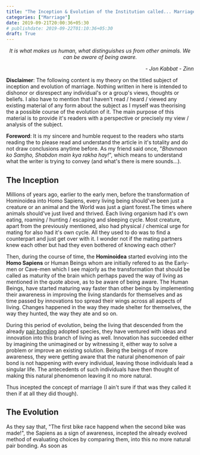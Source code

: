 ```yaml
---
title: "The Inception & Evolution of the Institution called... Marriage"
categories: ["Marriage"]
date: 2019-09-21T20:00:36+05:30
# publishdate: 2019-09-22T01:10:36+05:30
draft: True
---
```


<center>
<i>It is what makes us human, what distinguishes us from other animals. We can be aware of being aware.</i>
<p style="text-align: right"><i>- Jon Kabbat - Zinn</i></p>
</center>

**Disclaimer**: The following content is my theory on the titled subject of inception and evolution of marriage. Nothing written in here is intended to dishonor or disrespect any individual's or a group's views, thoughts or beliefs. I also have to mention that I haven't read / heard / viewed any existing material of any form about the subject as I myself was theorising the a possible course of the evolution of it. The main purpose of this material is to provide it's readers with a perspective or precisely my view / analysis of the subject.

**Foreword**: It is my sincere and humble request to the readers who starts reading the to please read and understand the article in it's totality and do not draw conclusions anytime before. As my friend said once, "*Bhavnaon ko Samjho, Shabdon main kya rakha hay!*", which means to understand what the writer is trying to convey (and what's there is mere sounds...).

## The Inception

Millions of years ago, earlier to the early men, before the transformation of Hominoidea into Homo Sapiens, every living being should've been just a creature or an animal and the World was just a giant forest.The times where animals should've just lived and thrived. Each living organism had it's own eating, roaming / hunting / escaping and sleeping cycle. Most creature, apart from the previously mentioned, also had physical / chemical urge for mating for also had it's own cycle. All they used to do was to find a counterpart and just get over with it. I wonder not if the mating partners knew each other but had they even bothered of knowing each other?

Then, during the course of time, the **Hominoidea** started evolving into the **Homo Sapiens** or Human Beings whom are initially refered to as the Early-men or Cave-men which I see majorly as the transformation that should be called as maturity of the brain which perhaps paved the way of living as mentioned in the quote above, as to be aware of being aware. The Human Beings, have started maturing way faster than other beings by implementing their awareness in improving the living standards for themselves and as time passed by innovations too spread their wings across all aspects of living. Changes happened in the way they made shelter for themselves, the way they hunted, the way they ate and so on.

During this period of evolution, being the living that descended from the already [pair bonding](https://en.wikipedia.org/wiki/Pair_bond) adopted species, they have ventured with ideas and innovation into this branch of living as well. Innovation has succeeded either by imagining the unimagined or by witnessing it, either way to solve a problem or improve an existing solution. Being the beings of more awareness, they were getting aware that the natural phenomenon of pair bond is not happening with every individual, leaving those individuals lead a singular life. The antecedents of such individuals have then thought of making this natural phenomenon leaving it no more natural.

Thus incepted the concept of marriage (I ain't sure if that was they called it then if at all they did though).

## The Evolution

As they say that, "The first bike race happend when the second bike was made!", the Sapiens as a sign of awareness, incepted the already evolved method of evaluating choices by comparing them, into this no more natural pair bonding. As soon as 
